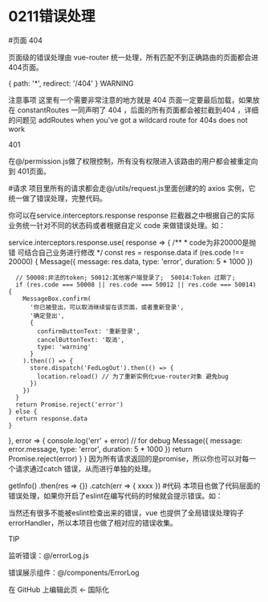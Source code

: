 # 0211错误处理
#页面
404

页面级的错误处理由 vue-router 统一处理，所有匹配不到正确路由的页面都会进 404页面。

{ path: '*', redirect: '/404' }
WARNING

注意事项 这里有一个需要非常注意的地方就是 404 页面一定要最后加载，如果放在 constantRoutes 一同声明了 404 ，后面的所有页面都会被拦截到404 ，详细的问题见 addRoutes when you've got a wildcard route for 404s does not work

401

在@/permission.js做了权限控制，所有没有权限进入该路由的用户都会被重定向到 401页面。


#请求
项目里所有的请求都会走@/utils/request.js里面创建的的 axios 实例，它统一做了错误处理，完整代码。

你可以在service.interceptors.response response 拦截器之中根据自己的实际业务统一针对不同的状态码或者根据自定义 code 来做错误处理。如：

service.interceptors.response.use(
  response => {
    /**
     * code为非20000是抛错 可结合自己业务进行修改
     */
    const res = response.data
    if (res.code !== 20000) {
      Message({
        message: res.data,
        type: 'error',
        duration: 5 * 1000
      })

      // 50008:非法的token; 50012:其他客户端登录了;  50014:Token 过期了;
      if (res.code === 50008 || res.code === 50012 || res.code === 50014) {
        MessageBox.confirm(
          '你已被登出，可以取消继续留在该页面，或者重新登录',
          '确定登出',
          {
            confirmButtonText: '重新登录',
            cancelButtonText: '取消',
            type: 'warning'
          }
        ).then(() => {
          store.dispatch('FedLogOut').then(() => {
            location.reload() // 为了重新实例化vue-router对象 避免bug
          })
        })
      }
      return Promise.reject('error')
    } else {
      return response.data
    }
  },
  error => {
    console.log('err' + error) // for debug
    Message({
      message: error.message,
      type: 'error',
      duration: 5 * 1000
    })
    return Promise.reject(error)
  }
)
因为所有请求返回的是promise，所以你也可以对每一个请求通过catch 错误，从而进行单独的处理。

getInfo()
  .then(res => {})
  .catch(err => {
    xxxx
  })
#代码
本项目也做了代码层面的错误处理，如果你开启了eslint在编写代码的时候就会提示错误。如： 

当然还有很多不能被eslint检查出来的错误，vue 也提供了全局错误处理钩子errorHandler，所以本项目也做了相对应的错误收集。 

TIP

监听错误：@/errorLog.js

错误展示组件：@/components/ErrorLog

在 GitHub 上编辑此页 
← 国际化